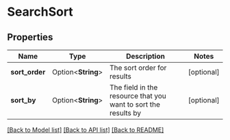 # SearchSort

## Properties

Name | Type | Description | Notes
------------ | ------------- | ------------- | -------------
**sort_order** | Option<**String**> | The sort order for results | [optional]
**sort_by** | Option<**String**> | The field in the resource that you want to sort the results by | [optional]

[[Back to Model list]](../README.md#documentation-for-models) [[Back to API list]](../README.md#documentation-for-api-endpoints) [[Back to README]](../README.md)


